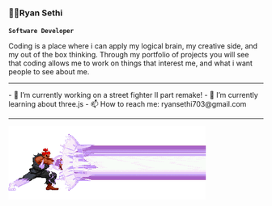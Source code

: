 ### ✌🏽Ryan Sethi

**`Software Developer`**

Coding is a place where i can apply my logical brain, my creative side, and my out of the box thinking. Through my portfolio of projects you will see that coding allows me to work on things that interest me, and what i want people to see about me.

<hr>
- 🔭 I’m currently working on a street fighter II part remake!
- 🌱 I’m currently learning about three.js
- 📫 How to reach me: ryansethi703@gmail.com
<hr>

<img src="akuma-gks.gif">
